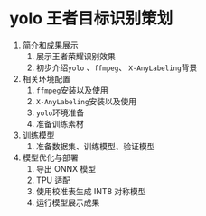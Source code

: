 # yolo 王者目标识别策划

1. 简介和成果展示
   1. 展示王者荣耀识别效果
   2. 初步介绍`yolo` 、`ffmpeg`、 `X-AnyLabeling`背景
2. 相关环境配置
   1. `ffmpeg`安装以及使用
   2. `X-AnyLabeling`安装以及使用
   3. `yolo`环境准备
   4. 准备训练素材
3. 训练模型
   1. 准备数据集、训练模型、验证模型
4. 模型优化与部署
   1. 导出 ONNX 模型
   2. TPU 适配
   3. 使用校准表生成 INT8 对称模型
   4. 运行模型展示成果